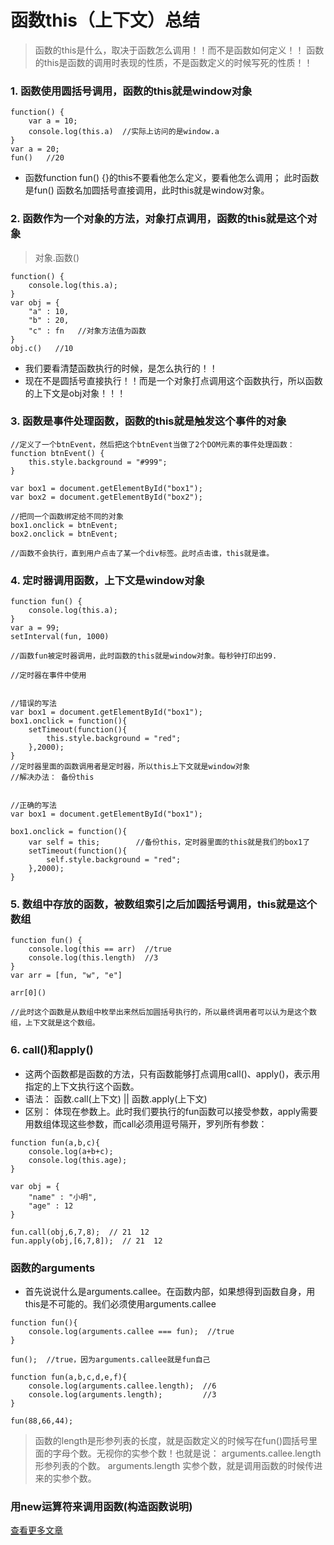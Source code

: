 # 函数this（上下文）总结


> 函数的this是什么，取决于函数怎么调用！！而不是函数如何定义！！
> 函数的this是函数的调用时表现的性质，不是函数定义的时候写死的性质！！

### 1. 函数使用圆括号调用，函数的this就是window对象
```
function() {
    var a = 10;
    console.log(this.a)  //实际上访问的是window.a
}
var a = 20;
fun()   //20
```
- 函数function fun() {}的this不要看他怎么定义，要看他怎么调用； 此时函数是fun() 函数名加圆括号直接调用，此时this就是window对象。

### 2. 函数作为一个对象的方法，对象打点调用，函数的this就是这个对象
> 对象.函数()

```
function() {
    console.log(this.a);
}
var obj = {
    "a" : 10,
    "b" : 20,
    "c" : fn   //对象方法值为函数
}
obj.c()   //10
```
- 我们要看清楚函数执行的时候，是怎么执行的！！
- 现在不是圆括号直接执行！！而是一个对象打点调用这个函数执行，所以函数的上下文是obj对象！！！

### 3. 函数是事件处理函数，函数的this就是触发这个事件的对象
```
//定义了一个btnEvent，然后把这个btnEvent当做了2个DOM元素的事件处理函数：
function btnEvent() {
    this.style.background = "#999";
}

var box1 = document.getElementById("box1");
var box2 = document.getElementById("box2");

//把同一个函数绑定给不同的对象
box1.onclick = btnEvent;
box2.onclick = btnEvent;

//函数不会执行，直到用户点击了某一个div标签。此时点击谁，this就是谁。
```

### 4. 定时器调用函数，上下文是window对象

```
function fun() {
    console.log(this.a);
}
var a = 99;
setInterval(fun, 1000)

//函数fun被定时器调用，此时函数的this就是window对象。每秒钟打印出99.

```

```
//定时器在事件中使用


//错误的写法
var box1 = document.getElementById("box1");
box1.onclick = function(){
    setTimeout(function(){
        this.style.background = "red";
    },2000);
}
//定时器里面的函数调用者是定时器，所以this上下文就是window对象
//解决办法： 备份this


//正确的写法
var box1 = document.getElementById("box1");

box1.onclick = function(){
    var self = this;        //备份this，定时器里面的this就是我们的box1了
    setTimeout(function(){
        self.style.background = "red";
    },2000);
}
```

### 5. 数组中存放的函数，被数组索引之后加圆括号调用，this就是这个数组

```
function fun() {
    console.log(this == arr)  //true
    console.log(this.length)  //3
}
var arr = [fun, "w", "e"]

arr[0]()

//此时这个函数是从数组中枚举出来然后加圆括号执行的，所以最终调用者可以认为是这个数组，上下文就是这个数组。
```

### 6. call()和apply()

- 这两个函数都是函数的方法，只有函数能够打点调用call()、apply()，表示用指定的上下文执行这个函数。
- 语法： 函数.call(上下文) || 函数.apply(上下文)
- 区别： 体现在参数上。此时我们要执行的fun函数可以接受参数，apply需要用数组体现这些参数，而call必须用逗号隔开，罗列所有参数：


```
function fun(a,b,c){
    console.log(a+b+c);
    console.log(this.age);
}

var obj = {
    "name" : "小明",
    "age" : 12
}

fun.call(obj,6,7,8);  // 21  12
fun.apply(obj,[6,7,8]);  // 21  12
```

### 函数的arguments
- 首先说说什么是arguments.callee。在函数内部，如果想得到函数自身，用this是不可能的。我们必须使用arguments.callee
```
function fun(){
    console.log(arguments.callee === fun);  //true
}

fun();  //true，因为arguments.callee就是fun自己
```
```
function fun(a,b,c,d,e,f){
    console.log(arguments.callee.length);  //6
    console.log(arguments.length);         //3
}

fun(88,66,44);
```
> 函数的length是形参列表的长度，就是函数定义的时候写在fun()圆括号里面的字母个数。无视你的实参个数！也就是说：
> arguments.callee.length   形参列表的个数。
> arguments.length          实参个数，就是调用函数的时候传进来的实参个数。

### 用new运算符来调用函数(构造函数说明)





[查看更多文章](https://alley23.github.io/)